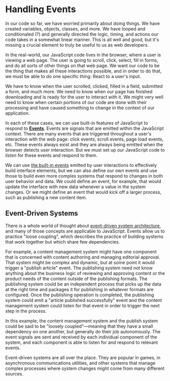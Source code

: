# Handling Events

In our code so far, we have worried primarily about doing things. We have created variables, objects, classes, and more. We have looped and conditionaled (?) and generally directed the logic, timing, and actions our code takes in a somewhat linear manner. This is all well and good, but it's missing a crucial element to truly be useful to us as web developers.

In the real-world, our JavaScript code lives in the browser, where a user is viewing a web page. The user is going to scroll, click, select, fill in forms, and do all sorts of other things on that web page. We want our code to be the thing that makes all these interactions possible, and in order to do that, we must be able to do one specific thing: React to a user's input.

We have to know when the user scrolled, clicked, filled in a field, submitted a form, and much more. We need to know when our page has finished downloading and is ready for the user to interact with it. We might very well need to know when certain portions of our code are done with their processing and have caused something to change in the context of our application. 

In each of these cases, we can use built-in features of JavaScript to respond to [**Events**](https://developer.mozilla.org/en-US/docs/Learn/JavaScript/Building_blocks/Events). Events are signals that are emitted within the JavaScript context. There are many events that are triggered throughout a user's interaction with the web page: click events, scroll events, page load events, etc. These events always exist and they are always being emitted when the browser detects user interaction. But we must set up our JavaScript code to _listen_ for these events and respond to them.

We can use [the built-in events](https://developer.mozilla.org/en-US/docs/Web/Events) emitted by user interactions to effectively build interface elements, but we can also define our own events and use those to build even more complex systems that respond to changes in both user behavior and data. We could define an event, for example, that would update the interface with new data whenever a value in the system changes. Or we might define an event that would kick off a larger process, such as publishing a new content item.

<div class="tip-box">

<h2>Event-Driven Systems</h2>

<p>There is a whole world of thought about <a href="https://en.wikipedia.org/wiki/Event-driven_architecture">event-driven system architecture</a>, and many of those concepts are applicable to JavaScript. Events allow us to practice "loose coupling", which describes the practice of building systems that work together but which share few dependencies.</p> 

<p>For example, a content management system might have one component that is concerned with content authoring and managing editorial approval. That system might be complex and dynamic, but at some point it would trigger a "publish article" event. The publishing system need not know anything about the business logic of reviewing and approving content or the product needs of the content outside of the publishing formats. The publishing system could be an independent process that picks up the data at the right time and packages it for publishing in whatever formats are configured. Once the publishing operation is completed, the publishing system could emit a "article published successfully" event and the content management system could listen for that event in order to trigger the next step in the process.</p>

<p>In this example, the content management system and the publish system could be said to be "loosely coupled"&mdash;meaning that they have a small dependency on one another, but generally do their job autonomously. The event signals are sent and received by each individual component of the system, and each component is able to listen for and respond to relevant events.</p>

<p>Event-driven systems are all over the place. They are popular in games, in asynchronous communications utilities, and other systems that manage complex processes where system changes might come from many different sources.</p>

</div>


